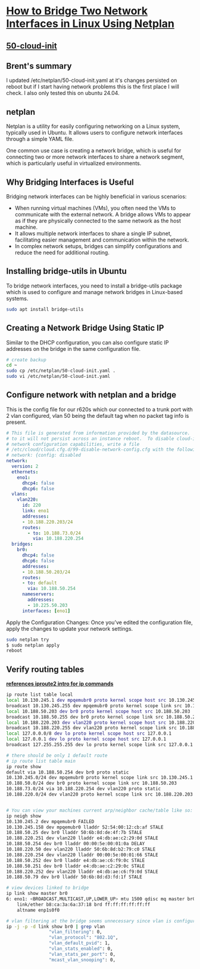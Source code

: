 # **[How to Bridge Two Network Interfaces in Linux Using Netplan](https://www.tecmint.com/netplan-bridge-network-interfaces/)**

## **[50-cloud-init](https://ubuntuforums.org/showthread.php?t=2492108)**

## Brent's summary

I updated /etc/netplan/50-cloud-init.yaml at it's changes persisted on reboot but if I start having network problems this is the first place I will check. I also only tested this on ubuntu 24.04.

## netplan

Netplan is a utility for easily configuring networking on a Linux system, typically used in Ubuntu. It allows users to configure network interfaces through a simple YAML file.

One common use case is creating a network bridge, which is useful for connecting two or more network interfaces to share a network segment, which is particularly useful in virtualized environments.

## Why Bridging Interfaces is Useful

Bridging network interfaces can be highly beneficial in various scenarios:

- When running virtual machines (VMs), you often need the VMs to communicate with the external network. A bridge allows VMs to appear as if they are physically connected to the same network as the host machine.
- It allows multiple network interfaces to share a single IP subnet, facilitating easier management and communication within the network.
- In complex network setups, bridges can simplify configurations and reduce the need for additional routing.

## Installing bridge-utils in Ubuntu

To bridge network interfaces, you need to install a bridge-utils package which is used to configure and manage network bridges in Linux-based systems.

```bash
sudo apt install bridge-utils
```

## Creating a Network Bridge Using Static IP

Similar to the DHCP configuration, you can also configure static IP addresses on the bridge in the same configuration file.

```bash
# create backup
cd ~
sudo cp /etc/netplan/50-cloud-init.yaml .
sudo vi /etc/netplan/50-cloud-init.yaml
```

## Configure network with netplan and a bridge

This is the config file for our r620s which our connected to a trunk port with 2 vlan configured, vlan 50 being the default tag when no packet tag info is present.

```yaml
# This file is generated from information provided by the datasource.  Changes
# to it will not persist across an instance reboot.  To disable cloud-init's
# network configuration capabilities, write a file
# /etc/cloud/cloud.cfg.d/99-disable-network-config.cfg with the following:
# network: {config: disabled
network:
  version: 2
  ethernets:
    eno1:
      dhcp4: false
      dhcp6: false
  vlans:
    vlan220:
      id: 220
      link: eno1
      addresses:
      - 10.188.220.203/24    
      routes:
        - to: 10.188.73.0/24
          via: 10.188.220.254      
  bridges:
    br0:
      dhcp4: false
      dhcp6: false  
      addresses:
      - 10.188.50.203/24    
      routes:
      - to: default
        via: 10.188.50.254
      nameservers:
        addresses:
        - 10.225.50.203
      interfaces: [eno1]  
```

Apply the Configuration Changes: Once you’ve edited the configuration file, apply the changes to update your network settings.

```bash
sudo netplan try
$ sudo netplan apply
reboot
```

## Verify routing tables

**[references iproute2 intro for ip commands](../networking/iproute2/introduction_to_iproute.md)**

```bash
ip route list table local
local 10.130.245.1 dev mpqemubr0 proto kernel scope host src 10.130.245.1 
broadcast 10.130.245.255 dev mpqemubr0 proto kernel scope link src 10.130.245.1 
local 10.188.50.203 dev br0 proto kernel scope host src 10.188.50.203 
broadcast 10.188.50.255 dev br0 proto kernel scope link src 10.188.50.203 
local 10.188.220.203 dev vlan220 proto kernel scope host src 10.188.220.203 
broadcast 10.188.220.255 dev vlan220 proto kernel scope link src 10.188.220.203 
local 127.0.0.0/8 dev lo proto kernel scope host src 127.0.0.1 
local 127.0.0.1 dev lo proto kernel scope host src 127.0.0.1 
broadcast 127.255.255.255 dev lo proto kernel scope link src 127.0.0.1 

# there should be only 1 default route
# ip route list table main
ip route show
default via 10.188.50.254 dev br0 proto static 
10.130.245.0/24 dev mpqemubr0 proto kernel scope link src 10.130.245.1 
10.188.50.0/24 dev br0 proto kernel scope link src 10.188.50.203 
10.188.73.0/24 via 10.188.220.254 dev vlan220 proto static 
10.188.220.0/24 dev vlan220 proto kernel scope link src 10.188.220.203 


# You can view your machines current arp/neighbor cache/table like so:
ip neigh show
10.130.245.2 dev mpqemubr0 FAILED 
10.130.245.158 dev mpqemubr0 lladdr 52:54:00:12:cb:af STALE 
10.188.50.25 dev br0 lladdr 50:6b:8d:de:4f:7b STALE 
10.188.220.251 dev vlan220 lladdr e4:db:ae:c2:29:0d STALE 
10.188.50.254 dev br0 lladdr 00:00:5e:00:01:0a DELAY 
10.188.220.50 dev vlan220 lladdr 50:6b:8d:b2:79:c0 STALE 
10.188.220.254 dev vlan220 lladdr 00:00:5e:00:01:66 STALE 
10.188.50.252 dev br0 lladdr e4:db:ae:c6:f9:0c STALE 
10.188.50.251 dev br0 lladdr e4:db:ae:c2:29:0c STALE 
10.188.220.252 dev vlan220 lladdr e4:db:ae:c6:f9:0d STALE 
10.188.50.79 dev br0 lladdr 50:6b:8d:d3:fd:1f STALE 

# view devices linked to bridge
ip link show master br0
6: eno1: <BROADCAST,MULTICAST,UP,LOWER_UP> mtu 1500 qdisc mq master br0 state UP mode DEFAULT group default qlen 1000
    link/ether b8:ca:3a:6a:37:18 brd ff:ff:ff:ff:ff:ff
    altname enp1s0f0

# vlan filtering at the bridge seems unnecessary since vlan is configured outside of bridge.
ip -j -p -d link show br0 | grep vlan
                "vlan_filtering": 0,
                "vlan_protocol": "802.1Q",
                "vlan_default_pvid": 1,
                "vlan_stats_enabled": 0,
                "vlan_stats_per_port": 0,
                "mcast_vlan_snooping": 0, 

